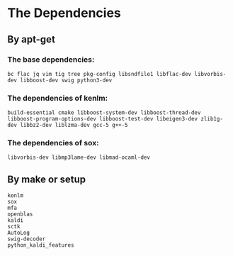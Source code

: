 # The Dependencies

## By apt-get

### The base dependencies:

```
bc flac jq vim tig tree pkg-config libsndfile1 libflac-dev libvorbis-dev libboost-dev swig python3-dev
```

### The dependencies of kenlm:

```  
build-essential cmake libboost-system-dev libboost-thread-dev libboost-program-options-dev libboost-test-dev libeigen3-dev zlib1g-dev libbz2-dev liblzma-dev gcc-5 g++-5
```

### The dependencies of sox:

```
libvorbis-dev libmp3lame-dev libmad-ocaml-dev
```  


## By make or setup

```  
kenlm
sox
mfa
openblas
kaldi
sctk
AutoLog
swig-decoder
python_kaldi_features
```
